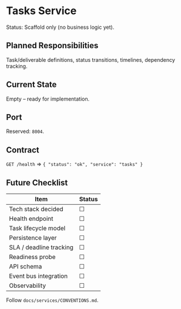 # Tasks Service

Status: Scaffold only (no business logic yet).

## Planned Responsibilities
Task/deliverable definitions, status transitions, timelines, dependency tracking.

## Current State
Empty – ready for implementation.

## Port
Reserved: `8004`.

## Contract
`GET /health` => `{ "status": "ok", "service": "tasks" }`

## Future Checklist
| Item | Status |
|------|--------|
| Tech stack decided | ☐ |
| Health endpoint | ☐ |
| Task lifecycle model | ☐ |
| Persistence layer | ☐ |
| SLA / deadline tracking | ☐ |
| Readiness probe | ☐ |
| API schema | ☐ |
| Event bus integration | ☐ |
| Observability | ☐ |

Follow `docs/services/CONVENTIONS.md`.
